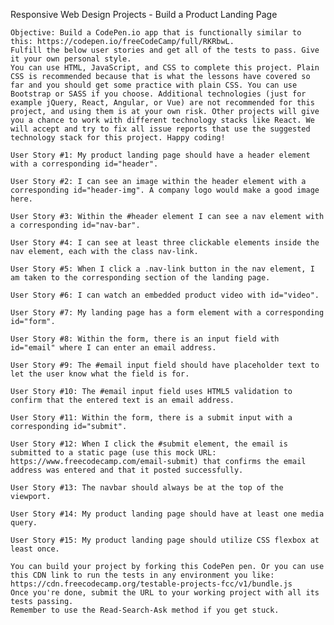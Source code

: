 Responsive Web Design Projects - Build a Product Landing Page

    Objective: Build a CodePen.io app that is functionally similar to this: https://codepen.io/freeCodeCamp/full/RKRbwL.
    Fulfill the below user stories and get all of the tests to pass. Give it your own personal style.
    You can use HTML, JavaScript, and CSS to complete this project. Plain CSS is recommended because that is what the lessons have covered so far and you should get some practice with plain CSS. You can use Bootstrap or SASS if you choose. Additional technologies (just for example jQuery, React, Angular, or Vue) are not recommended for this project, and using them is at your own risk. Other projects will give you a chance to work with different technology stacks like React. We will accept and try to fix all issue reports that use the suggested technology stack for this project. Happy coding!

    User Story #1: My product landing page should have a header element with a corresponding id="header".

    User Story #2: I can see an image within the header element with a corresponding id="header-img". A company logo would make a good image here.

    User Story #3: Within the #header element I can see a nav element with a corresponding id="nav-bar".

    User Story #4: I can see at least three clickable elements inside the nav element, each with the class nav-link.

    User Story #5: When I click a .nav-link button in the nav element, I am taken to the corresponding section of the landing page.

    User Story #6: I can watch an embedded product video with id="video".

    User Story #7: My landing page has a form element with a corresponding id="form".

    User Story #8: Within the form, there is an input field with id="email" where I can enter an email address.

    User Story #9: The #email input field should have placeholder text to let the user know what the field is for.

    User Story #10: The #email input field uses HTML5 validation to confirm that the entered text is an email address.

    User Story #11: Within the form, there is a submit input with a corresponding id="submit".

    User Story #12: When I click the #submit element, the email is submitted to a static page (use this mock URL: https://www.freecodecamp.com/email-submit) that confirms the email address was entered and that it posted successfully.

    User Story #13: The navbar should always be at the top of the viewport.

    User Story #14: My product landing page should have at least one media query.

    User Story #15: My product landing page should utilize CSS flexbox at least once.

    You can build your project by forking this CodePen pen. Or you can use this CDN link to run the tests in any environment you like: https://cdn.freecodecamp.org/testable-projects-fcc/v1/bundle.js
    Once you're done, submit the URL to your working project with all its tests passing.
    Remember to use the Read-Search-Ask method if you get stuck.
